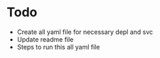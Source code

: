 # Todo
  - Create all yaml file for necessary depl and svc
  - Update readme file
  - Steps to run this all yaml file